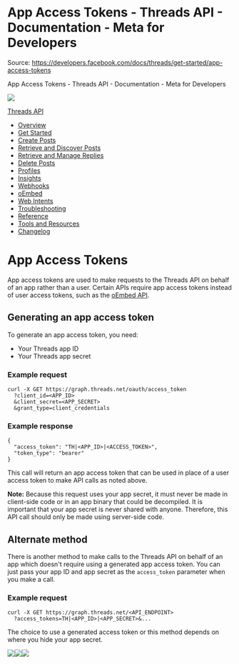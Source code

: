 # App Access Tokens - Threads API - Documentation - Meta for Developers

Source: https://developers.facebook.com/docs/threads/get-started/app-access-tokens

App Access Tokens - Threads API - Documentation - Meta for Developers

![](https://facebook.com/security/hsts-pixel.gif)

[Threads API](../.md)

* [Overview](../overview.md)
* [Get Started](../get-started.md)
* [Create Posts](../create-posts.md)
* [Retrieve and Discover Posts](../retrieve-and-discover-posts.md)
* [Retrieve and Manage Replies](../retrieve-and-manage-replies.md)
* [Delete Posts](../posts/delete-posts.md)
* [Profiles](../threads-profiles.md)
* [Insights](../insights.md)
* [Webhooks](../webhooks.md)
* [oEmbed](../tools-and-resources/embed-a-threads-post.md)
* [Web Intents](../threads-web-intents.md)
* [Troubleshooting](../troubleshooting.md)
* [Reference](../reference.md)
* [Tools and Resources](../tools-and-resources.md)
* [Changelog](../changelog.md)

# App Access Tokens

App access tokens are used to make requests to the Threads API on behalf of an app rather than a user. Certain APIs require app access tokens instead of user access tokens, such as the [oEmbed API](../tools-and-resources/embed-a-threads-post.md).

## Generating an app access token

To generate an app access token, you need:

* Your Threads app ID
* Your Threads app secret

### Example request

```
curl -X GET https://graph.threads.net/oauth/access_token
  ?client_id=<APP_ID>
  &client_secret=<APP_SECRET>
  &grant_type=client_credentials
```

### Example response

```
{
  "access_token": "TH|<APP_ID>|<ACCESS_TOKEN>",
  "token_type": "bearer"
}
```

This call will return an app access token that can be used in place of a user access token to make API calls as noted above.

**Note:** Because this request uses your app secret, it must never be made in client-side code or in an app binary that could be decompiled. It is important that your app secret is never shared with anyone. Therefore, this API call should only be made using server-side code.

## Alternate method

There is another method to make calls to the Threads API on behalf of an app which doesn't require using a generated app access token. You can just pass your app ID and app secret as the `access_token` parameter when you make a call.

### Example request

```
curl -X GET https://graph.threads.net/<API_ENDPOINT>
  ?access_tokens=TH|<APP_ID>|<APP_SECRET>&...
```

The choice to use a generated access token or this method depends on where you hide your app secret.

![](https://www.facebook.com/tr?id=675141479195042&ev=PageView&noscript=1)![](https://www.facebook.com/tr?id=574561515946252&ev=PageView&noscript=1)![](https://www.facebook.com/tr?id=1754628768090156&ev=PageView&noscript=1)